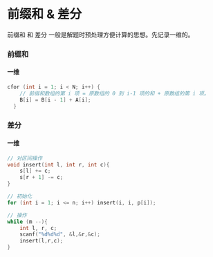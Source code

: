 # 前缀和 & 差分

前缀和 和 差分 一般是解题时预处理方便计算的思想。先记录一维的。

### 前缀和

#### 一维

```cpp
cfor (int i = 1; i < N; i++) {
    // 前缀和数组的第 i 项 = 原数组的 0 到 i-1 项的和 + 原数组的第 i 项。
    B[i] = B[i - 1] + A[i];
  }
```

### 差分

#### 一维

```cpp
// 对区间操作
void insert(int l, int r, int c){
    s[l] += c;
    s[r + 1] -= c;
}

// 初始化
for (int i = 1; i <= n; i++) insert(i, i, p[i]);

// 操作
while (m --){
    int l, r, c;
    scanf("%d%d%d", &l,&r,&c);
    insert(l,r,c);
}
```
